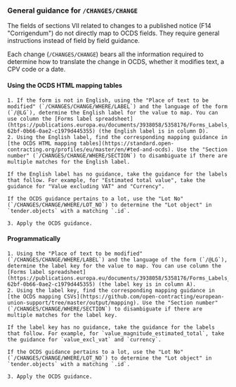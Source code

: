 ### General guidance for `/CHANGES/CHANGE`

The fields of sections VII related to changes to a published notice (F14 "Corrigendum") do not directly map to OCDS fields. They require general instructions instead of field by field guidance.

Each change (`/CHANGES/CHANGE`) bears all the information required to determine how to translate the change in OCDS, whether it modifies text, a CPV code or a date.

#### Using the OCDS HTML mapping tables

    1. If the form is not in English, using the "Place of text to be modified" (`/CHANGES/CHANGE/WHERE/LABEL`) and the language of the form (`/@LG`), determine the English label for the value to map. You can use column the [Forms label spreadsheet](https://publications.europa.eu/documents/3938058/5358176/Forms_Labels_R209.zip/6e5fa3bc-62bf-0b66-0ae2-c1979d445355) (the English label is in column D).
    2. Using the English label, find the corresponding mapping guidance in [the OCDS HTML mapping tables](https://standard.open-contracting.org/profiles/eu/master/en/#ted-and-ocds). Use the "Section number" (`/CHANGES/CHANGE/WHERE/SECTION`) to disambiguate if there are multiple matches for the English label.

    If the English label has no guidance, take the guidance for the labels that follow. For example, for "Estimated total value", take the guidance for "Value excluding VAT" and "Currency".

    If the OCDS guidance pertains to a lot, use the "Lot No" (`/CHANGES/CHANGE/WHERE/LOT_NO`) to determine the "Lot object" in `tender.objects` with a matching `.id`.

    3. Apply the OCDS guidance.

#### Programmatically

    1. Using the "Place of text to be modified" (`/CHANGES/CHANGE/WHERE/LABEL`) and the language of the form (`/@LG`), determine the label key for the value to map. You can use column the [Forms label spreadsheet](https://publications.europa.eu/documents/3938058/5358176/Forms_Labels_R209.zip/6e5fa3bc-62bf-0b66-0ae2-c1979d445355) (the label key is in column A).
    2. Using the label key, find the corresponding mapping guidance in [the OCDS mapping CSVs](https://github.com/open-contracting/european-union-support/tree/master/output/mapping). Use the "Section number" (`/CHANGES/CHANGE/WHERE/SECTION`) to disambiguate if there are multiple matches for the label key.

    If the label key has no guidance, take the guidance for the labels that follow. For example, for `value_magnitude_estimated_total`, take the guidance for `value_excl_vat` and `currency`.

    If the OCDS guidance pertains to a lot, use the "Lot No" (`/CHANGES/CHANGE/WHERE/LOT_NO`) to determine the "Lot object" in `tender.objects` with a matching `.id`.

    3. Apply the OCDS guidance.
